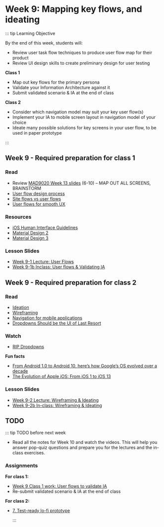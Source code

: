 # Week 9: Mapping key flows, and ideating  

::: tip Learning Objective

By the end of this week, students will:

- Review user task flow techniques to produce user flow map for their product
- Review UI design skills to create preliminary design for user testing

**Class 1**

- Map out key flows for the primary persona
- Validate your Information Architecture against it
- Submit validated scenario & IA at the end of class

**Class 2**

- Consider which navigation model may suit your key user flow(s)
- Implement your IA to mobile screen layout in navigation model of your choice
- Ideate many possible solutions for key screens in your user flow, to be used in paper prototype

:::


## Week 9 - Required preparation for class 1

### Read
- Review [MAD9020 Week 13 slides](https://drive.google.com/drive/folders/1BlPhZVyvBiRa5n-D0bbHVyn6H8YN2n5c?usp=sharing) (6-10) – MAP OUT ALL SCREENS, BRAINSTORM
- [User flow design process](https://www.interaction-design.org/literature/article/flow-design-processes-focusing-on-the-user-s-needs)
- [Site flows vs user flows](https://uxmovement.com/wireframes/site-flows-vs-user-flows-when-to-use-which/)
- [User flows for smooth UX](https://www.uxpin.com/studio/blog/creating-perfect-user-flows-for-smooth-ux/)


### Resources

- [iOS Human Interface Guidelines](https://developer.apple.com/design/human-interface-guidelines/)
- [Material Design 2](https://material.io/design)
- [Material Design 3](https://m3.material.io/)


### Lesson Slides

- [Week 9-1 Lecture: User Flows](https://drive.google.com/drive/folders/1kCPUsO4_f6Hz47THcBzFBiMlCJIzpvG7)
- [Week 9-1b Inclass: User flows & Validating IA](https://drive.google.com/drive/folders/1kCPUsO4_f6Hz47THcBzFBiMlCJIzpvG7)


## Week 9 - Required preparation for class 2

### Read

- [Ideation](https://www.interaction-design.org/literature/topics/ideation)
- [Wireframing](https://www.usability.gov/how-to-and-tools/methods/wireframing.html)
- [Navigation for mobile applications](https://www.interaction-design.org/literature/article/show-me-the-way-to-go-anywhere-navigation-for-mobile-applications)
- [Dropdowns Should be the UI of Last Resort](https://www.lukew.com/ff/entry.asp?1950) 

### Watch

- [RIP Dropdowns](https://youtu.be/hcYAHix-riY)

**Fun facts**

- [From Android 1.0 to Android 10, here’s how Google’s OS evolved over a decade](https://www.cnet.com/pictures/google-android-versions-history/)
- [The Evolution of Apple iOS: From iOS 1 to iOS 13](https://appinventiv.com/blog/ios-evolution-timeline/)


### Lesson Slides

- [Week 9-2 Lecture: Wireframing & Ideating](https://drive.google.com/file/d/1fG26L72PhUoZQ4cwYWj9GR3pOMnvc_iY/view?usp=sharing)
- [Week 9-2b In-class: Wireframing & Ideating](https://drive.google.com/file/d/1FWIGg34lpojUXhrzCTeDTMoouuiT_kf-/view?usp=sharing)



## TODO

::: tip TODO before next week

- Read all the notes for Week 10 and watch the videos. This will help you answer pop-quiz questions and prepare you for the lectures and the in-class exercises.

### Assignments

**For class 1:** 
- [Week 9 Class 1 work: User flows to validate IA](../../assignments/work-week9-1.md)
- Re-submit validated scenario & IA at the end of class

**For class 2:** 
- [7. Test-ready lo-fi prototype](../../assignments/assg7.md)

  :::

